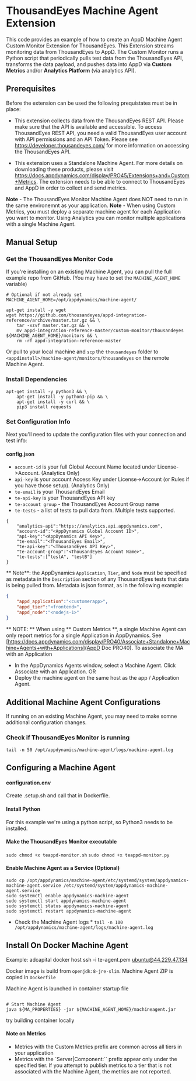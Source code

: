 # ThousandEyes Machine Agent Extension 

This code provides an example of how to create an AppD Machine Agent Custom Monitor Extension for ThousandEyes. This Extension streams monitoring data from ThousandEyes to AppD. The Custom Monitor runs a Python script that periodically pulls test data from the ThousandEyes API, transforms the data payload, and pushes data into AppD via **Custom Metrics** and/or **Analytics Platform** (via analytics API).

## Prerequisites
Before the extension can be used the following prequistates must be in place:

* This extension collects data from the ThousandEyes REST API. Please make sure that the API is available and accessible. To access ThousandEyes REST API, you need a valid ThousandEyes user account with API permissions and an API Token. Please see https://developer.thousandeyes.com/ for more information on accessing the ThousandEyes API.

* This extension uses a Standalone Machine Agent. For more details on downloading these products, please visit https://docs.appdynamics.com/display/PRO45/Extensions+and+Custom+Metrics. The extension needs to be able to connect to ThousandEyes and AppD in order to collect and send metrics. 
 
**Note** - The ThousandEyes Monitor Machine Agent does NOT need to run in the same environemnt as your application.
**Note** - When using Custom Metrics, you must deploy a separate machine agent for each Application you want to monitor. Using Analytics you can monitor multiple applications with a single Machine Agent.

## Manual Setup

### Get the ThousandEyes Monitor Code

If you're installing on an existing Machine Agent, you can pull the full example repo from GitHub. (You may have to set the `MACHINE_AGENT_HOME` variable)

```
# Optional if not already set
MACHINE_AGENT_HOME=/opt/appdynamics/machine-agent/

apt-get install -y wget
wget https://github.com/thousandeyes/appd-integration-reference/archive/master.tar.gz && \
    tar -xzvf master.tar.gz && \
    mv appd-integration-reference-master/custom-monitor/thousandeyes ${MACHINE_AGENT_HOME}/monitors && \
    rm -rf appd-integration-reference-master
```


Or pull to your local machine and `scp` the `thousandeyes` folder to `<appdinstall>/machine-agent/monitors/thousandeyes` on the remote Machine Agent. 

### Install Dependencies
```
apt-get install -y python3 && \
    apt-get install -y python3-pip && \
    apt-get install -y curl && \
    pip3 install requests
```

### Set Configuration Info
Next you'll need to update the configuration files with your connection and test info:

#### config.json
* `account-id` is your full Global Account Name located under License->Account. (Analytics Only)
* `api-key` is your account Access Key under License->Account (or Rules if you have those setup). (Analytics Only)
* `te-email` is your ThousandEyes Email
* `te-api-key` is your ThousandEyes API key
* `te-account group` - the ThousandEyes Account Group name
* `te-tests` - a list of tests to pull data from. Multiple tests supported.

```
{
    "analytics-api":"https://analytics.api.appdynamics.com",
    "account-id":"<AppDynamics Global Account ID>", 
    "api-key":"<AppDynamics API Key>",
    "te-email":"<ThousandEyes Email>",
    "te-api-key":"<ThousandEyes API Key>",
    "te-account-group":"<ThousandEyes Account Name>",
    "te-tests":["testA", "testB"]
}
```

** Note**: the AppDynamics `Application`, `Tier`, and `Node` must be specified as metadata in the `Description` section of any ThousandEyes tests that data is being pulled from. Metadata is json format, as in the following example:

```json
{ 
    "appd_application":"<customerapp>", 
    "appd_tier":"<frontend>", 
    "appd_node":"<nodejs-1>"
}
```

** NOTE: ** 
When using ** Custom Metrics **, a single Machine Agent can only report metrics for a single Application in AppDynamics. See [https://docs.appdynamics.com/display/PRO40/Associate+Standalone+Machine+Agents+with+Applications](AppD Doc PRO40). To associate the MA with an Application 
* In the AppDynamics Agents window, select a Machine Agent. Click Associate with an Application. OR
* Deploy the machine agent on the same host as the app / Application Agent.

## Additional Machine Agent Configurations
If running on an existing Machine Agent, you may need to make somne additional configuration changes.



### Check if ThousandEyes Monitor is running

```
tail -n 50 /opt/appdynamics/machine-agent/logs/machine-agent.log
```



## Configuring a Machine Agent
#### configuration.env

Create .setup.sh and call that in Dockerfile.

#### Install Python
For this example we're using a python script, so Python3 needs to be installed.

#### Make the ThousandEyes Monitor executable
`sudo chmod +x teappd-monitor.sh`
`sudo chmod +x teappd-monitor.py`

#### Enable Machine Agent as a Service (Optional)

```
sudo cp /opt/appdynamics/machine-agent/etc/systemd/system/appdynamics-machine-agent.service /etc/systemd/system/appdynamics-machine-agent.service
sudo systemctl enable appdynamics-machine-agent
sudo systemctl start appdynamics-machine-agent
sudo systemctl status appdynamics-machine-agent
sudo systemctl restart appdynamics-machine-agent
```

* Check the Machine Agent logs *
`tail -n 100 /opt/appdynamics/machine-agent/logs/machine-agent.log`


## Install On Docker Machine Agent
Example: adcapital docker host
ssh -i te-agent.pem ubuntu@44.229.47.134

Docker image is build from `openjdk:8-jre-slim`.
Machine Agent ZIP is copied in `Dockerfile`

Machine Agent is launched in container startup file
```

# Start Machine Agent
java ${MA_PROPERTIES} -jar ${MACHINE_AGENT_HOME}/machineagent.jar
```

try building container locally




#### Note on Metrics

* Metrics with the Custom Metrics prefix are common across all tiers in your application
* Metrics with the `Server|Component:<tier-name-or-tier-id>`` prefix appear only under the specified tier. If you attempt to publish metrics to a tier that is not associated with the Machine Agent, the metrics are not reported.


